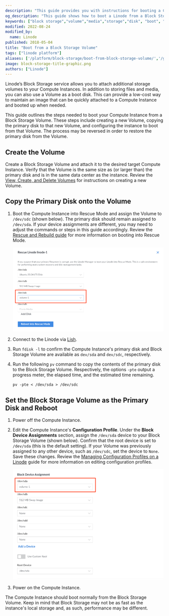 ```yaml
---
description: "This guide provides you with instructions for booting a Compute Instance from a Block Storage Volume for use in an emergency or disaster recovery situation."
og_description: "This guide shows how to boot a Linode from a Block Storage Volume."
keywords: ["block storage","volume","media","storage","disk", "boot", "boot disk"]
modified: 2022-08-24
modified_by:
  name: Linode
published: 2018-05-04
title: "Boot from a Block Storage Volume"
tags: ["linode platform"]
aliases: ['/platform/block-storage/boot-from-block-storage-volume/','/guides/boot-from-block-storage-volume/']
image: block-storage-title-graphic.png
authors: ["Linode"]
---
```


Linode’s Block Storage service allows you to attach additional storage volumes to your Compute Instances. In addition to storing files and media, you can also use a Volume as a boot disk. This can provide a low-cost way to maintain an image that can be quickly attached to a Compute Instance and booted up when needed.

This guide outlines the steps needed to boot your Compute Instance from a Block Storage Volume. These steps include creating a new Volume, copying the primary disk to that new Volume, and configuring the instance to boot from that Volume. The process may be reversed in order to restore the primary disk from the Volume.

## Create the Volume

Create a Block Storage Volume and attach it to the desired target Compute Instance. Verify that the Volume is the same size as (or larger than) the primary disk and is in the same data center as the instance. Review the [View, Create, and Delete Volumes](/docs/products/storage/block-storage/guides/manage-volumes/) for instructions on creating a new Volume.

## Copy the Primary Disk onto the Volume

1.  Boot the Compute Instance into Rescue Mode and assign the Volume to `/dev/sdc` (shown below). The primary disk should remain assigned to `/dev/sda`. If your device assignments are different, you may need to adjust the commands or steps in this guide accordingly. Review the [Rescue and Rebuild guide](/docs/products/compute/compute-instances/guides/rescue-and-rebuild/#booting-into-rescue-mode) for more information on booting into Rescue Mode.

    ![Mount the Block Storage Volume as /dev/sdc and reboot into Rescue Mode](rescue-mode-sdc.png)

1.  Connect to the Linode via [Lish](/docs/products/compute/compute-instances/guides/lish/).

1.  Run `fdisk -l` to confirm the Compute Instance's primary disk and Block Storage Volume are available as `dev/sda` and `dev/sdc`, respectively.

1.  Run the following `pv` command to copy the contents of the primary disk to the Block Storage Volume. Respectively, the options `-pte` output a progress meter, the elapsed time, and the estimated time remaining.

        pv -pte < /dev/sda > /dev/sdc

## Set the Block Storage Volume as the Primary Disk and Reboot

1.  Power off the Compute Instance.

2.  Edit the Compute Instance's **Configuration Profile**. Under the **Block Device Assignments** section, assign the `/dev/sda` device to your Block Storage Volume (shown below). Confirm that the root device is set to `/dev/sda` (this is the default setting). If your Volume was previously assigned to any other device, such as `/dev/sdc`, set the device to `None`. Save these changes. Review the [Managing Configuration Profiles on a Linode](/docs/products/compute/compute-instances/guides/configuration-profiles/) guide for more information on editing configuration profiles.

    ![/dev/sda set to Block Storage Volume](edit-configuration.png "Configuration Management Block Device Assignment shows /dev/sda set to the Block Storage Volume")

3.  Power on the Compute Instance.

The Compute Instance should boot normally from the Block Storage Volume. Keep in mind that Block Storage may not be as fast as the instance's local storage and, as such, performance may be different.